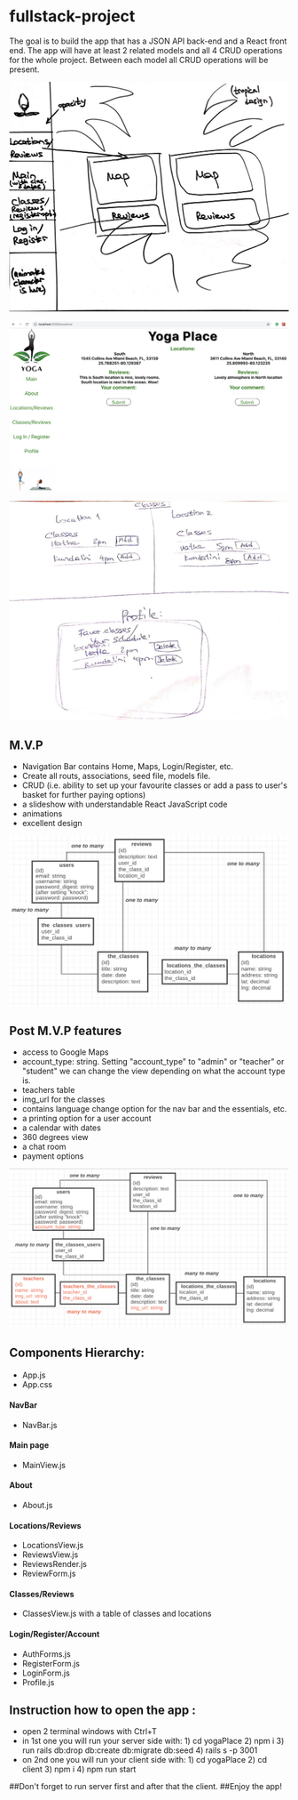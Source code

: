# fullstack-project
The goal is to build the app that has a JSON API back-end and a React front end. 
The app will have at least 2 related models and all 4 CRUD operations for the whole project. 
Between each model all CRUD operations will be present.

![Main page](/printscreens/printscreen1.jpg)

![Another page](/printscreens/printscreen2.jpg)

![Different page](/printscreens/printscreen3.jpg)

## M.V.P
- Navigation Bar contains Home, Maps, Login/Register, etc. 
- Create all routs, associations, seed file, models file. 
- CRUD (i.e. ability to set up your favourite classes or add a pass to user's basket for further paying options)
- a slideshow with understandable React JavaScript code 
- animations 
- excellent design

![Associations M.V.P.](/printscreens/printscreen4.jpg)

## Post M.V.P features
- access to Google Maps
- account_type: string. Setting "account_type" to "admin" or "teacher" or "student"
we can change the view depending on what the account type is.
- teachers table
- img_url for the classes
- contains language change option for the nav bar and the essentials, etc.
- a printing option for a user account
- a calendar with dates
- 360 degrees view
- a chat room
- payment options

![Associations Post M.V.P.](/printscreens/printscreen5.jpg)

##                           Components Hierarchy:

#### 
- App.js
- App.css

#### NavBar
- NavBar.js

#### Main page
- MainView.js

#### About
- About.js

#### Locations/Reviews
- LocationsView.js
- ReviewsView.js
- ReviewsRender.js
- ReviewForm.js

#### Classes/Reviews 
- ClassesView.js with a table of classes and locations

#### Login/Register/Account
- AuthForms.js
- RegisterForm.js
- LoginForm.js
- Profile.js

##                           Instruction how to open the app :
- open 2 terminal windows with Ctrl+T
- in 1st one you will run your server side with: 1) cd yogaPlace 2) npm i 3) run rails db:drop db:create db:migrate db:seed 4) rails s -p 3001
- on 2nd one you will run your client side with: 1) cd yogaPlace 2) cd client 3) npm i 4) npm run start

##Don't forget to run server first and after that the client.
##Enjoy the app!


